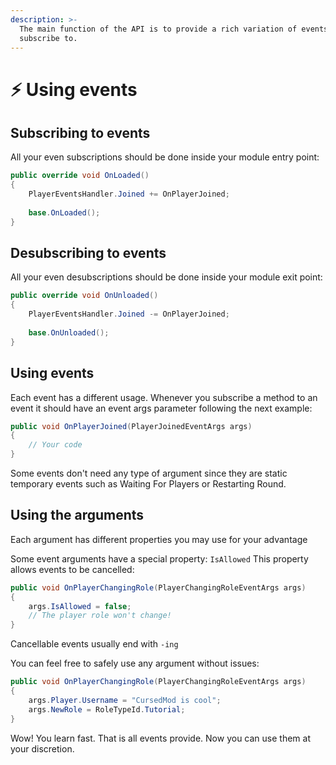 ```yaml
---
description: >-
  The main function of the API is to provide a rich variation of events you may
  subscribe to.
---
```


# ⚡ Using events

## Subscribing to events

All your even subscriptions should be done inside your module entry point:

```csharp
public override void OnLoaded()
{
    PlayerEventsHandler.Joined += OnPlayerJoined;
    
    base.OnLoaded(); 
}
```

## Desubscribing to events

All your even desubscriptions should be done inside your module exit point:

```csharp
public override void OnUnloaded()
{
    PlayerEventsHandler.Joined -= OnPlayerJoined;
    
    base.OnUnloaded(); 
}
```

## Using events

Each event has a different usage. Whenever you subscribe a method to an event it should have an event args parameter following the next example:

```csharp
public void OnPlayerJoined(PlayerJoinedEventArgs args)
{
    // Your code 
}
```

Some events don't need any type of argument since they are static temporary events such as Waiting For Players or Restarting Round.

## Using the arguments

Each argument has different properties you may use for your advantage

Some event arguments have a special property: `IsAllowed` This property allows events to be cancelled:

```csharp
public void OnPlayerChangingRole(PlayerChangingRoleEventArgs args)
{
    args.IsAllowed = false;
    // The player role won't change!
}
```

Cancellable events usually end with `-ing`

You can feel free to safely use any argument without issues:

```csharp
public void OnPlayerChangingRole(PlayerChangingRoleEventArgs args)
{
    args.Player.Username = "CursedMod is cool";
    args.NewRole = RoleTypeId.Tutorial;
}
```

Wow! You learn fast. That is all events provide. Now you can use them at your discretion.
